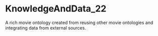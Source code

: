 # KnowledgeAndData_22
A rich movie ontology created from reusing other movie ontologies and integrating data from external sources. 
